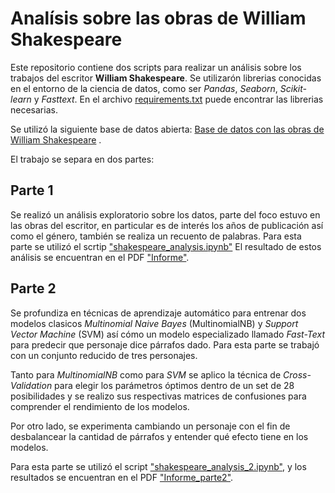 # Analísis sobre las obras de William Shakespeare

Este repositorio contiene dos scripts para realizar un análisis sobre los trabajos del escritor **William Shakespeare**. 
Se utilizarón librerias conocidas en el entorno de la ciencia de datos, como ser *Pandas*, *Seaborn*, *Scikit-learn* y *Fasttext*. En el archivo [requirements.txt](https://github.com/britsimm/Shakespeare_works_analysis/blob/main/requirements.txt) puede encontrar las librerias necesarias. 

Se utilizó la siguiente base de datos abierta: [Base de datos con las obras de William Shakespeare](https://relational.fit.cvut.cz/dataset/Shakespeare) .
 
El trabajo se separa en dos partes:

## Parte 1
Se realizó un análisis exploratorio sobre los datos, parte del foco estuvo en las obras del escritor, en particular es de interés los años de publicación así como el género, también se realiza un recuento de palabras. Para esta parte se utilizó el scrtip ["shakespeare_analysis.ipynb"](https://github.com/britsimm/Shakespeare_works_analysis/blob/main/shakespeare_analysis.ipynb)
El resultado de estos análisis se encuentran en el PDF ["Informe"](https://github.com/britsimm/Shakespeare_works_analysis/blob/main/Informe.pdf).


## Parte 2
Se profundiza en técnicas de aprendizaje automático para entrenar dos modelos clasicos _Multinomial Naive Bayes_ (MultinomialNB) y _Support Vector Machine_ (SVM) así cómo un modelo especializado llamado _Fast-Text_ para predecir que personaje dice párrafos dado. Para esta parte se trabajó con un conjunto reducido de tres personajes.

Tanto para _MultinomialNB_ como para _SVM_ se aplico la técnica de _Cross-Validation_ para elegir los parámetros óptimos dentro de un set de 28 posibilidades y se realizo sus respectivas matrices de confusiones para comprender el rendimiento de los modelos. 

Por otro lado, se experimenta cambiando un personaje con el fin de desbalancear la cantidad de párrafos y entender qué efecto tiene en los modelos.

Para esta parte se utilizó el script ["shakespeare_analysis_2.ipynb"](https://github.com/britsimm/Shakespeare_works_analysis/blob/main/shakespeare_analysis_2.ipynb), y los resultados se encuentran en el PDF ["Informe_parte2"](https://github.com/britsimm/Shakespeare_works_analysis/blob/main/Informe_parte2.pdf).







